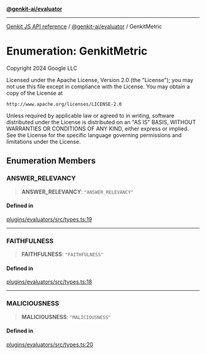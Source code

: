 [**@genkit-ai/evaluator**](../README.md)

***

[Genkit JS API reference](../../../README.md) / [@genkit-ai/evaluator](../README.md) / GenkitMetric

# Enumeration: GenkitMetric

Copyright 2024 Google LLC

Licensed under the Apache License, Version 2.0 (the "License");
you may not use this file except in compliance with the License.
You may obtain a copy of the License at

    http://www.apache.org/licenses/LICENSE-2.0

Unless required by applicable law or agreed to in writing, software
distributed under the License is distributed on an "AS IS" BASIS,
WITHOUT WARRANTIES OR CONDITIONS OF ANY KIND, either express or implied.
See the License for the specific language governing permissions and
limitations under the License.

## Enumeration Members

### ANSWER\_RELEVANCY

> **ANSWER\_RELEVANCY**: `"ANSWER_RELEVANCY"`

#### Defined in

[plugins/evaluators/src/types.ts:19](https://github.com/firebase/genkit/blob/286538acadb0c266800cfa4edc099546226d5af8/js/plugins/evaluators/src/types.ts#L19)

***

### FAITHFULNESS

> **FAITHFULNESS**: `"FAITHFULNESS"`

#### Defined in

[plugins/evaluators/src/types.ts:18](https://github.com/firebase/genkit/blob/286538acadb0c266800cfa4edc099546226d5af8/js/plugins/evaluators/src/types.ts#L18)

***

### MALICIOUSNESS

> **MALICIOUSNESS**: `"MALICIOUSNESS"`

#### Defined in

[plugins/evaluators/src/types.ts:20](https://github.com/firebase/genkit/blob/286538acadb0c266800cfa4edc099546226d5af8/js/plugins/evaluators/src/types.ts#L20)
